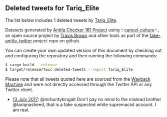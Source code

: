 ## Deleted tweets for Tariq_Elite

The list below includes 1 deleted tweets by
[Tariq_Elite](https://twitter.com/Tariq_Elite).



Datasets generated by [Antifa Checker 161 Project](https://twitter.com/antifacheck161) using ✨[cancel-culture](https://github.com/travisbrown/cancel-culture)✨, an open source project by 
[Travis Brown](https://twitter.com/travisbrown) and other tools as part of the 
[fake-antifa-twitter](https://github.com/antifacheck161/fake-antifa-twitter) project repo on github.

You can create your own updated version of this document by checking out and configuring the
repository and then running the following commands:

```bash
$ cargo build --release
$ target/release/twcc deleted-tweets --report Tariq_Elite
```

Please note that all tweets quoted here are sourced from the
[Wayback Machine](https://web.archive.org) and were not directly accessed through the Twitter API or
any Twitter client.

* [13 July 2017](https://web.archive.org/web/20170713050907/https://twitter.com/Tariq_Elite/status/885365451819274243): @mrbuntykingalt Don't pay no mind to the mislead brother @tariqnasheed, that is a fake suspected white supremacist account. I am real. <!--885365451819274243-->
